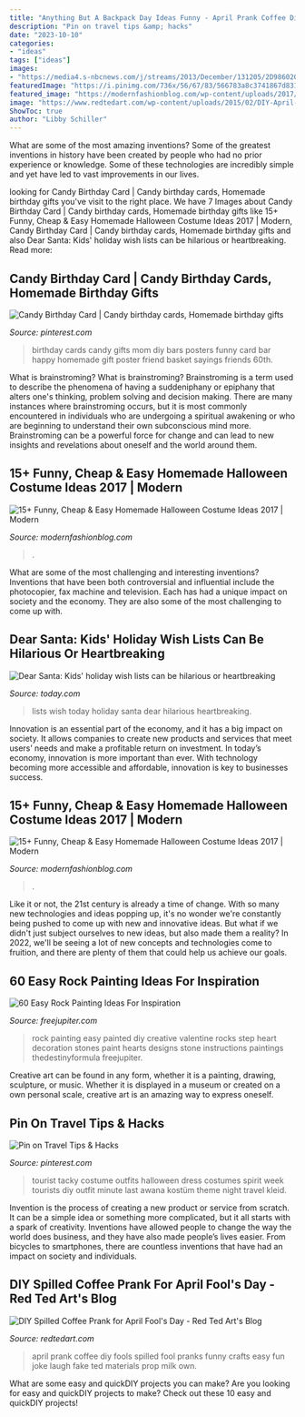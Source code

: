 ```yaml
---
title: "Anything But A Backpack Day Ideas Funny - April Prank Coffee Diy Fools Spilled Fool Pranks Funny Crafts Easy Fun Joke Laugh Fake Ted Materials Prop Milk Own"
description: "Pin on travel tips &amp; hacks"
date: "2023-10-10"
categories:
- "ideas"
tags: ["ideas"]
images:
- "https://media4.s-nbcnews.com/j/streams/2013/December/131205/2D9860204-ku-xlargenew.today-inline-large.jpg"
featuredImage: "https://i.pinimg.com/736x/56/67/83/566783a8c3741867d8316271b9f02cd4--easy-costumes-costume-ideas.jpg"
featured_image: "https://modernfashionblog.com/wp-content/uploads/2017/08/15-Funny-Cheap-Easy-Homemade-Halloween-Costume-Ideas-2017-2.jpg"
image: "https://www.redtedart.com/wp-content/uploads/2015/02/DIY-April-Fools-Prank-Ideas-Spilled-Coffee.jpg"
ShowToc: true
author: "Libby Schiller"
---
```



What are some of the most amazing inventions?
Some of the greatest inventions in history have been created by people who had no prior experience or knowledge. Some of these technologies are incredibly simple and yet have led to vast improvements in our lives.

	

		
looking for Candy Birthday Card | Candy birthday cards, Homemade birthday gifts you've visit to the right place. We have 7 Images about Candy Birthday Card | Candy birthday cards, Homemade birthday gifts like 15+ Funny, Cheap &amp; Easy Homemade Halloween Costume Ideas 2017 | Modern, Candy Birthday Card | Candy birthday cards, Homemade birthday gifts and also Dear Santa: Kids&#039; holiday wish lists can be hilarious or heartbreaking. Read more:
		
    
## Candy Birthday Card | Candy Birthday Cards, Homemade Birthday Gifts

<img loading=lazy src="https://i.pinimg.com/736x/f0/0d/1b/f00d1bc3d35a4fd7f1e8add3054bf429--candy-birthday-cards-basket-ideas.jpg" onerror="this.onerror=null;this.src='https://tse4.mm.bing.net/th?id=OIP.ecOnneQs60Uu0NPSmadSCQHaJ3&amp;pid=15.1';" alt="Candy Birthday Card | Candy birthday cards, Homemade birthday gifts">

_Source: pinterest.com_

>birthday cards candy gifts mom diy bars posters funny card bar happy homemade gift poster friend basket sayings friends 60th. 

	

What is brainstroming?
What is brainstroming? Brainstroming is a term used to describe the phenomena of having a suddeniphany or epiphany that alters one's thinking, problem solving and decision making. There are many instances where brainstroming occurs, but it is most commonly encountered in individuals who are undergoing a spiritual awakening or who are beginning to understand their own subconscious mind more. Brainstroming can be a powerful force for change and can lead to new insights and revelations about oneself and the world around them.

    
## 15+ Funny, Cheap &amp; Easy Homemade Halloween Costume Ideas 2017 | Modern

<img loading=lazy src="https://modernfashionblog.com/wp-content/uploads/2017/08/15-Funny-Cheap-Easy-Homemade-Halloween-Costume-Ideas-2017-11.jpg" onerror="this.onerror=null;this.src='https://tse1.mm.bing.net/th?id=OIP.PQ9gJyfoUEwl_wAgj6A0zQAAAA&amp;pid=15.1';" alt="15+ Funny, Cheap &amp; Easy Homemade Halloween Costume Ideas 2017 | Modern">

_Source: modernfashionblog.com_

>. 

	

What are some of the most challenging and interesting inventions?
Inventions that have been both controversial and influential include the photocopier, fax machine and television. Each has had a unique impact on society and the economy. They are also some of the most challenging to come up with.

    
## Dear Santa: Kids&#039; Holiday Wish Lists Can Be Hilarious Or Heartbreaking

<img loading=lazy src="https://media4.s-nbcnews.com/j/streams/2013/December/131205/2D9860204-ku-xlargenew.today-inline-large.jpg" onerror="this.onerror=null;this.src='https://tse1.mm.bing.net/th?id=OIP.Yyg3iBtFnNWCqtIFfIpiNgHaFi&amp;pid=15.1';" alt="Dear Santa: Kids&#039; holiday wish lists can be hilarious or heartbreaking">

_Source: today.com_

>lists wish today holiday santa dear hilarious heartbreaking. 

	

Innovation is an essential part of the economy, and it has a big impact on society. It allows companies to create new products and services that meet users’ needs and make a profitable return on investment. In today’s economy, innovation is more important than ever. With technology becoming more accessible and affordable, innovation is key to businesses success.

    
## 15+ Funny, Cheap &amp; Easy Homemade Halloween Costume Ideas 2017 | Modern

<img loading=lazy src="https://modernfashionblog.com/wp-content/uploads/2017/08/15-Funny-Cheap-Easy-Homemade-Halloween-Costume-Ideas-2017-2.jpg" onerror="this.onerror=null;this.src='https://tse2.mm.bing.net/th?id=OIP.0tAzEo-o6Ic1KJaXJfjH3wAAAA&amp;pid=15.1';" alt="15+ Funny, Cheap &amp; Easy Homemade Halloween Costume Ideas 2017 | Modern">

_Source: modernfashionblog.com_

>. 

	

Like it or not, the 21st century is already a time of change. With so many new technologies and ideas popping up, it's no wonder we're constantly being pushed to come up with new and innovative ideas. But what if we didn't just subject ourselves to new ideas, but also made them a reality? In 2022, we'll be seeing a lot of new concepts and technologies come to fruition, and there are plenty of them that could help us achieve our goals.

    
## 60 Easy Rock Painting Ideas For Inspiration

<img loading=lazy src="http://www.freejupiter.com/wp-content/uploads/2017/03/Rock-Painting-Ideas-4.1.jpg" onerror="this.onerror=null;this.src='https://tse4.mm.bing.net/th?id=OIP.VFQTLEqVZ1ZVghr4AtLebwHaJ6&amp;pid=15.1';" alt="60 Easy Rock Painting Ideas For Inspiration">

_Source: freejupiter.com_

>rock painting easy painted diy creative valentine rocks step heart decoration stones paint hearts designs stone instructions paintings thedestinyformula freejupiter. 

	

Creative art can be found in any form, whether it is a painting, drawing, sculpture, or music. Whether it is displayed in a museum or created on a own personal scale, creative art is an amazing way to express oneself.

    
## Pin On Travel Tips &amp; Hacks

<img loading=lazy src="https://i.pinimg.com/736x/56/67/83/566783a8c3741867d8316271b9f02cd4--easy-costumes-costume-ideas.jpg" onerror="this.onerror=null;this.src='https://tse1.mm.bing.net/th?id=OIP.K2Ag4xw8weiVc79rexfQSgHaLH&amp;pid=15.1';" alt="Pin on Travel Tips &amp; Hacks">

_Source: pinterest.com_

>tourist tacky costume outfits halloween dress costumes spirit week tourists diy outfit minute last awana kostüm theme night travel kleid. 

	

Invention is the process of creating a new product or service from scratch. It can be a simple idea or something more complicated, but it all starts with a spark of creativity. Inventions have allowed people to change the way the world does business, and they have also made people’s lives easier. From bicycles to smartphones, there are countless inventions that have had an impact on society and individuals.

    
## DIY Spilled Coffee Prank For April Fool&#039;s Day - Red Ted Art&#039;s Blog

<img loading=lazy src="https://www.redtedart.com/wp-content/uploads/2015/02/DIY-April-Fools-Prank-Ideas-Spilled-Coffee.jpg" onerror="this.onerror=null;this.src='https://tse1.mm.bing.net/th?id=OIP.P0dDZfMTBt_MLaiW7HqSgQHaE7&amp;pid=15.1';" alt="DIY Spilled Coffee Prank for April Fool&#039;s Day - Red Ted Art&#039;s Blog">

_Source: redtedart.com_

>april prank coffee diy fools spilled fool pranks funny crafts easy fun joke laugh fake ted materials prop milk own. 

	

What are some easy and quickDIY projects you can make?
Are you looking for easy and quickDIY projects to make? Check out these 10 easy and quickDIY projects!

